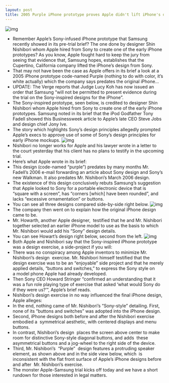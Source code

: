 ```yaml
---
layout: post
title: 2005 Purple iPhone prototype proves Apple didn't lift iPhone's design from Sony
---
```

![img](http://media.idownloadblog.com/wp-content/uploads/2012/07/Purple-iPhone-prototype-image-001.jpg)
* Remember Apple’s Sony-infused iPhone prototype that Samsung recently showed in its pre-trial brief? The one done by designer Shin Nishibori whom Apple hired from Sony to create one of the early iPhone prototypes? As you know, Apple fought hard to keep the jury from seeing that evidence that, Samsung hopes, establishes that the Cupertino, California company lifted the iPhone’s design from Sony.
* That may not have been the case as Apple offers in its brief a look at a 2005 iPhone prototype code-named Purple (nothing to do with color, it’s white actually) which the company says predates the original iPhone…
* UPDATE: The Verge reports that Judge Lucy Koh has now issued an order that Samsung “will not be permitted to present evidence during the trial on the Sony-inspired designs for the iPhone”.
* The Sony-inspired prototype, seen below, is credited to designer Shin Nishibori whom Apple hired from Sony to create one of the early iPhone prototypes. Samsung noted in its brief that the iPod Godfather Tony Fadell showed this Businessweek article to Apple’s late CEO Steve Jobs and design chief Jony Ive.
* The story which highlights Sony’s design principles allegedly prompted Apple’s execs to approve use of some of Sony’s design principles for early iPhone mockups.
![img](http://media.idownloadblog.com/wp-content/uploads/2012/07/Sony-inspired-iPhone-mockup-AllThingsD.jpg)
* Nishibori no longer works for Apple and his lawyer wrote in a letter to the court yesterday that his client has no plans to testify in the upcoming trial.
* Here’s what Apple wrote in its brief:
* This design (code-named “purple”) predates by many months Mr. Fadell’s 2006 e-mail forwarding an article about Sony design and Sony’s new Walkman. It also predates Mr. Nishibori’s March 2006 design.
* The existence of this design conclusively rebuts Samsung’s suggestion that Apple looked to Sony for a portable electronic device that is “square with a screen”, has “corners [which] have been rounded”, and lacks “excessive ornamentation” or buttons.
* You can see all three designs compared side-by-side right below.
![img](http://media.idownloadblog.com/wp-content/uploads/2012/07/Purple-iPhone-prototype-image-003.png)
* The company then went on to explain how the original iPhone design came to be.
* Mr. Howarth, another Apple designer,  testified that he and Mr. Nishibori together selected an earlier iPhone model to use as the basis to which Mr. Nishibori would add his “Sony” design details.
* You can see Howart’s design right below, second from the left.
![img](http://media.idownloadblog.com/wp-content/uploads/2012/07/Purple-iPhone-prototype-image-002.jpg)
* Both Apple and Nishibori say that the Sony-inspired iPhone prototype was a design exercise, a side-project if you will:
* There was no conspiracy among Apple inventors to minimize Mr. Nishibori’s design  exercise. Mr. Nishibori himself testified that the design exercise was to be an “enjoyable” side project and that he merely applied details, “buttons and switches,” to express the Sony style on a model phone Apple had already developed.
* Then Sony CEO Howard Stringer “confirmed an understanding that it was a fun role playing type of exercise that asked ‘what would Sony do if they were us?’”, Apple’s brief reads.
* Nishibori’s design exercise in no way influenced the final iPhone design, Apple alleges:
* In the end, nothing came of Mr. Nishibori’s “Sony-style” detailing. First, none of its “buttons and switches” was adopted into the iPhone design.
* Second, iPhone designs both before and after the Nishibori exercise embodied a  symmetrical aesthetic, with centered displays and menu buttons.
* In contrast, Nishibori’s design  places the screen above center to make room for distinctive Sony-style diagonal buttons, and adds  these asymmetrical buttons and a jog-wheel to the right side of the device.
* Third, Mr. Nishibori’s  “Purple”  design features a protruding speaker element, as shown above and in the side view below, which  is inconsistent with the flat front surface of Apple’s iPhone designs before and after  Mr. Nishibori’s exercise.
* The monster Apple-Samsung trial kicks off today and we have a short rundown for those interested in legal matters.


